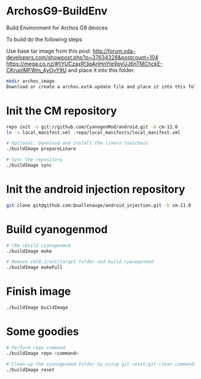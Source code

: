 ArchosG9-BuildEnv
=================

Build Environment for Archos G9 devices

To build do the following steps:

Use base tar image from this post:
http://forum.xda-developers.com/showpost.php?p=37634328&postcount=104  
https://mega.co.nz/#!jYUCzaxR!3pArIHnYte9pyUJ6nTMChckE-CKrupIMFWm_4yOyY9U
and place it into this folder.

```bash
mkdir archos_image
Download or create a archos.ext4.update file and place it into this folder.
```
# Init the CM repository
```bash
repo init -u git://github.com/CyanogenMod/android.git -b cm-11.0
ln -s local_manifest.xml .repo/local_manifests/local_manifest.xml

# Optional: Download and install the linaro toolchain
./buildImage prepareLinaro

# Sync the repository
./buildImage sync
```
# Init the android injection repository
```bash
git clone git@github.com:Quallenauge/android_injection.git -b cm-11.0
```

# Build cyanogenmod
```bash
# (Re-)build cyanogenmod
./buildImage make

# Remove cm10.1/out/target folder and build cyanogenmod
./buildImage makeFull

```

# Finish image
```bash
./buildImage buildImage
```

# Some goodies
```bash
# Perform repo command
./buildImage repo <command>

# Clean up the cyanogenmod folder by using git reset/git clean commands
./buildImage reset
```
